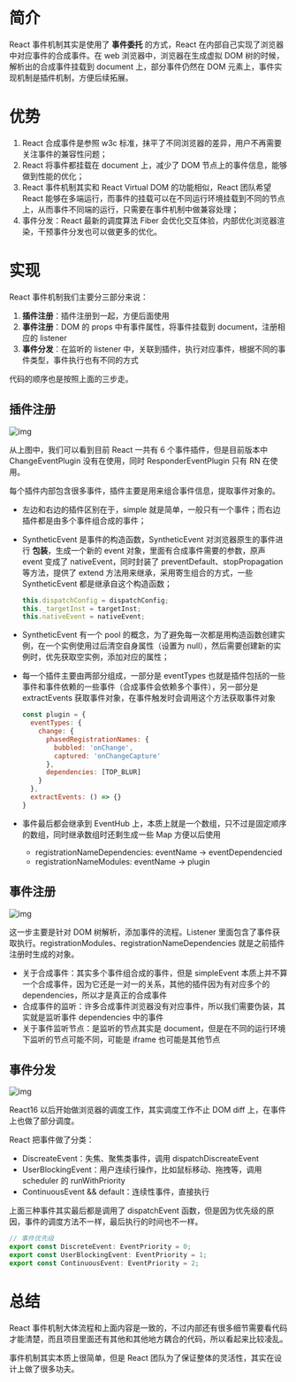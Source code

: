 # 简介

React 事件机制其实是使用了 **事件委托** 的方式，React 在内部自己实现了浏览器中对应事件的合成事件。在 web 浏览器中，浏览器在生成虚拟 DOM 树的时候，解析出的合成事件挂载到 document 上，部分事件仍然在 DOM 元素上，事件实现机制是插件机制，方便后续拓展。



# 优势

1.  React 合成事件是参照 w3c 标准，抹平了不同浏览器的差异，用户不再需要关注事件的兼容性问题；
2.  React 将事件都挂载在 document 上，减少了 DOM 节点上的事件信息，能够做到性能的优化；
3.  React 事件机制其实和 React Virtual DOM 的功能相似，React 团队希望 React 能够在多端运行，而事件的挂载可以在不同运行环境挂载到不同的节点上，从而事件不同端的运行，只需要在事件机制中做兼容处理；
4.  事件分发：React 最新的调度算法 Fiber 会优化交互体验，内部优化浏览器渲染，干预事件分发也可以做更多的优化。



# 实现

React 事件机制我们主要分三部分来说：

1.  **插件注册**：插件注册到一起，方便后面使用
2.  **事件注册**：DOM 的 props 中有事件属性，将事件挂载到 document，注册相应的 listener
3.  **事件分发**：在监听的 listener 中，关联到插件，执行对应事件，根据不同的事件类型，事件执行也有不同的方式

代码的顺序也是按照上面的三步走。

## 插件注册

![img](https://user-gold-cdn.xitu.io/2020/7/2/1730fdaad30d69f1?imageslim)

从上图中，我们可以看到目前 React 一共有 6 个事件插件，但是目前版本中 ChangeEventPlugin 没有在使用，同时 ResponderEventPlugin 只有 RN 在使用。

每个插件内部包含很多事件，插件主要是用来组合事件信息，提取事件对象的。

*   左边和右边的插件区别在于，simple 就是简单，一般只有一个事件；而右边插件都是由多个事件组合成的事件；

*   SyntheticEvent 是事件的构造函数，SyntheticEvent 对浏览器原生的事件进行 **包装**，生成一个新的 event 对象，里面有合成事件需要的参数，原声 event 变成了 nativeEvent，同时封装了 preventDefault、stopPropagation 等方法，提供了 extend 方法用来继承，采用寄生组合的方式，一些 SyntheticEvent 都是继承自这个构造函数；

    ```js
    this.dispatchConfig = dispatchConfig;
    this._targetInst = targetInst;
    this.nativeEvent = nativeEvent;
    ```

*   SyntheticEvent 有一个 pool 的概念，为了避免每一次都是用构造函数创建实例，在一个实例使用过后清空自身属性（设置为 null），然后需要创建新的实例时，优先获取空实例，添加对应的属性；

*   每一个插件主要由两部分组成，一部分是 eventTypes 也就是插件包括的一些事件和事件依赖的一些事件（合成事件会依赖多个事件），另一部分是 extractEvents 获取事件对象，在事件触发时会调用这个方法获取事件对象

    ```js
    const plugin = {
      eventTypes: {
        change: {
          phasedRegistrationNames: {
            bubbled: 'onChange',
            captured: 'onChangeCapture'
          },
          dependencies: [TOP_BLUR]
        }
      },
      extractEvents: () => {}
    }
    ```

*   事件最后都会继承到 EventHub 上，本质上就是一个数组，只不过是固定顺序的数组，同时继承数组时还剩生成一些 Map 方便以后使用

    *   registrationNameDependencies: eventName -> eventDependencied
    *   registrationNameModules: eventName -> plugin

## 事件注册

![img](https://user-gold-cdn.xitu.io/2020/7/2/1730fdb22f10d7d5?imageslim)

这一步主要是针对 DOM 树解析，添加事件的流程。Listener 里面包含了事件获取执行。registrationModules、registrationNameDependencies 就是之前插件注册时生成的对象。

*   关于合成事件：其实多个事件组合成的事件，但是 simpleEvent 本质上并不算一个合成事件，因为它还是一对一的关系，其他的插件因为有对应多个的 dependencies，所以才是真正的合成事件
*   合成事件的监听：许多合成事件浏览器没有对应事件，所以我们需要伪装，其实就是监听事件 dependencies 中的事件
*   关于事件监听节点：是监听的节点其实是 document，但是在不同的运行环境下监听的节点可能不同，可能是 iframe 也可能是其他节点

## 事件分发

![img](https://user-gold-cdn.xitu.io/2020/7/2/1730fdaf8bf23453?imageslim)

React16 以后开始做浏览器的调度工作，其实调度工作不止 DOM diff 上，在事件上也做了部分调度。

React 把事件做了分类：

*   DiscreateEvent：失焦、聚焦类事件，调用 dispatchDiscreateEvent
*   UserBlockingEvent：用户连续行操作，比如鼠标移动、拖拽等，调用 scheduler 的 runWithPriority
*   ContinuousEvent && default：连续性事件，直接执行

上面三种事件其实最后都是调用了 dispatchEvent 函数，但是因为优先级的原因，事件的调度方法不一样，最后执行的时间也不一样。

```js
// 事件优先级
export const DiscreteEvent: EventPriority = 0;
export const UserBlockingEvent: EventPriority = 1;
export const ContinuousEvent: EventPriority = 2;
```



# 总结

React 事件机制大体流程和上面内容是一致的，不过内部还有很多细节需要看代码才能清楚，而且项目里面还有其他和其他地方耦合的代码，所以看起来比较凌乱。

事件机制其实本质上很简单，但是 React 团队为了保证整体的灵活性，其实在设计上做了很多功夫。